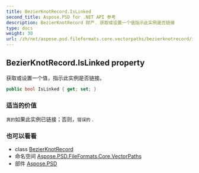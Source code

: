 ```yaml
---
title: BezierKnotRecord.IsLinked
second_title: Aspose.PSD for .NET API 参考
description: BezierKnotRecord 财产. 获取或设置一个值指示此实例是否链接
type: docs
weight: 30
url: /zh/net/aspose.psd.fileformats.core.vectorpaths/bezierknotrecord/islinked/
---
```

## BezierKnotRecord.IsLinked property

获取或设置一个值，指示此实例是否链接。

```csharp
public bool IsLinked { get; set; }
```

### 适当的价值

`真的`如果此实例已链接；否则，`错误的` .

### 也可以看看

* class [BezierKnotRecord](../)
* 命名空间 [Aspose.PSD.FileFormats.Core.VectorPaths](../../bezierknotrecord/)
* 部件 [Aspose.PSD](../../../)


